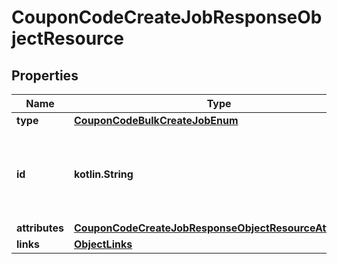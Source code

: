 
# CouponCodeCreateJobResponseObjectResource

## Properties
| Name | Type | Description | Notes |
| ------------ | ------------- | ------------- | ------------- |
| **type** | [**CouponCodeBulkCreateJobEnum**](CouponCodeBulkCreateJobEnum.md) |  |  |
| **id** | **kotlin.String** | Unique identifier for retrieving the job. Generated by Klaviyo. |  |
| **attributes** | [**CouponCodeCreateJobResponseObjectResourceAttributes**](CouponCodeCreateJobResponseObjectResourceAttributes.md) |  |  |
| **links** | [**ObjectLinks**](ObjectLinks.md) |  |  |




